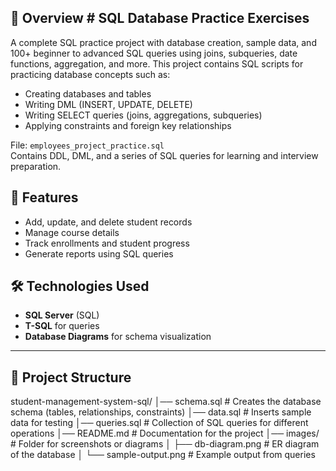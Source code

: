 ## 📖 Overview # SQL Database Practice Exercises
A complete SQL practice project with database creation, sample data, and 100+ beginner to advanced SQL queries using joins, subqueries, date functions, aggregation, and more.
This project contains SQL scripts for practicing database concepts such as:
- Creating databases and tables
- Writing DML (INSERT, UPDATE, DELETE)
- Writing SELECT queries (joins, aggregations, subqueries)
- Applying constraints and foreign key relationships

File: `employees_project_practice.sql`  
Contains DDL, DML, and a series of SQL queries for learning and interview preparation.

## 🚀 Features
- Add, update, and delete student records
- Manage course details
- Track enrollments and student progress
- Generate reports using SQL queries

## 🛠️ Technologies Used
- **SQL Server** (SQL)
- **T-SQL** for queries
- **Database Diagrams** for schema visualization

---

## 📂 Project Structure
student-management-system-sql/
│── schema.sql           # Creates the database schema (tables, relationships, constraints)
│── data.sql             # Inserts sample data for testing
│── queries.sql          # Collection of SQL queries for different operations
│── README.md            # Documentation for the project
│── images/              # Folder for screenshots or diagrams
│   ├── db-diagram.png   # ER diagram of the database
│   └── sample-output.png # Example output from queries





